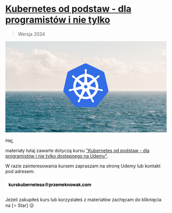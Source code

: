 # [Kubernetes od podstaw - dla programistów i nie tylko](https://www.udemy.com/course/kubernetes-od-podstaw-dla-programistow-i-nie-tylko/?referralCode=4AB1DB66CD8879CF5F4B)

> Wersja 2024

![logo](./.img/logo.png)

Hej,

materiały tutaj zawarte dotyczą kursu ["Kubernetes od podstaw - dla programistów i nie tylko dostępnego na Udemy"](https://www.udemy.com/course/kubernetes-od-podstaw-dla-programistow-i-nie-tylko/?referralCode=).

W razie zainteresowania kursem zapraszam na stronę Udemy lub kontakt pod adresem:

![email](./.img/email.png)

Jeżeli zakupiłeś kurs lub korzystałeś z materiałów zachęcam do kliknięcia na [⭐ Star] 😉
